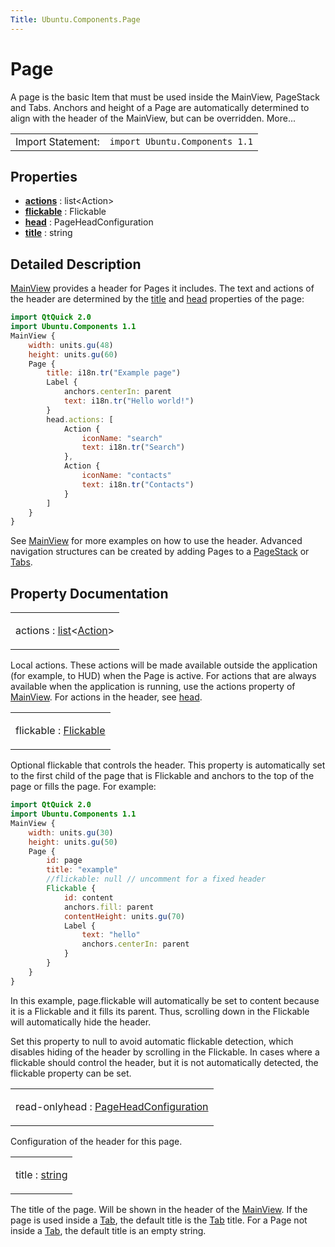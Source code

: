 ```yaml
---
Title: Ubuntu.Components.Page
---
```

        
Page
====

<span class="subtitle"></span>
A page is the basic Item that must be used inside the MainView, PageStack and Tabs. Anchors and height of a Page are automatically determined to align with the header of the MainView, but can be overridden. More...

|                   |                                |
|-------------------|--------------------------------|
| Import Statement: | `import Ubuntu.Components 1.1` |

<span id="properties"></span>
Properties
----------

-   ****[actions](#actions-prop)**** : list&lt;Action&gt;
-   ****[flickable](#flickable-prop)**** : Flickable
-   ****[head](#head-prop)**** : PageHeadConfiguration
-   ****[title](#title-prop)**** : string

<span id="details"></span>
Detailed Description
--------------------

[MainView](../Ubuntu.Components.MainView.md) provides a header for Pages it includes. The text and actions of the header are determined by the [title](#title-prop) and [head](#head-prop) properties of the page:

``` qml
import QtQuick 2.0
import Ubuntu.Components 1.1
MainView {
    width: units.gu(48)
    height: units.gu(60)
    Page {
        title: i18n.tr("Example page")
        Label {
            anchors.centerIn: parent
            text: i18n.tr("Hello world!")
        }
        head.actions: [
            Action {
                iconName: "search"
                text: i18n.tr("Search")
            },
            Action {
                iconName: "contacts"
                text: i18n.tr("Contacts")
            }
        ]
    }
}
```

See [MainView](../Ubuntu.Components.MainView.md) for more examples on how to use the header. Advanced navigation structures can be created by adding Pages to a [PageStack](../Ubuntu.Components.PageStack.md) or [Tabs](../Ubuntu.Components.Tabs.md).

Property Documentation
----------------------

<table>
<colgroup>
<col width="100%" />
</colgroup>
<tbody>
<tr class="odd">
<td><p><span id="actions-prop"></span><span class="name">actions</span> : <span class="type"><a href="http://qt-project.org/doc/qt-5.3/qml-list.html">list</a></span>&lt;<span class="type"><a href="Ubuntu.Components.Action.md">Action</a></span>&gt;</p></td>
</tr>
</tbody>
</table>

Local actions. These actions will be made available outside the application (for example, to HUD) when the Page is active. For actions that are always available when the application is running, use the actions property of [MainView](../Ubuntu.Components.MainView.md). For actions in the header, see [head](#head-prop).

<table>
<colgroup>
<col width="100%" />
</colgroup>
<tbody>
<tr class="odd">
<td><p><span id="flickable-prop"></span><span class="name">flickable</span> : <span class="type"><a href="QtQuick.Flickable.md">Flickable</a></span></p></td>
</tr>
</tbody>
</table>

Optional flickable that controls the header. This property is automatically set to the first child of the page that is Flickable and anchors to the top of the page or fills the page. For example:

``` qml
import QtQuick 2.0
import Ubuntu.Components 1.1
MainView {
    width: units.gu(30)
    height: units.gu(50)
    Page {
        id: page
        title: "example"
        //flickable: null // uncomment for a fixed header
        Flickable {
            id: content
            anchors.fill: parent
            contentHeight: units.gu(70)
            Label {
                text: "hello"
                anchors.centerIn: parent
            }
        }
    }
}
```

In this example, page.flickable will automatically be set to content because it is a Flickable and it fills its parent. Thus, scrolling down in the Flickable will automatically hide the header.

Set this property to null to avoid automatic flickable detection, which disables hiding of the header by scrolling in the Flickable. In cases where a flickable should control the header, but it is not automatically detected, the flickable property can be set.

<table>
<colgroup>
<col width="100%" />
</colgroup>
<tbody>
<tr class="odd">
<td><p><span id="head-prop"></span><span class="qmlreadonly">read-only</span><span class="name">head</span> : <span class="type"><a href="Ubuntu.Components.PageHeadConfiguration.md">PageHeadConfiguration</a></span></p></td>
</tr>
</tbody>
</table>

Configuration of the header for this page.

<table>
<colgroup>
<col width="100%" />
</colgroup>
<tbody>
<tr class="odd">
<td><p><span id="title-prop"></span><span class="name">title</span> : <span class="type"><a href="http://qt-project.org/doc/qt-5.3/qml-string.html">string</a></span></p></td>
</tr>
</tbody>
</table>

The title of the page. Will be shown in the header of the [MainView](../Ubuntu.Components.MainView.md). If the page is used inside a [Tab](../Ubuntu.Components.Tab.md), the default title is the [Tab](../Ubuntu.Components.Tab.md) title. For a Page not inside a [Tab](../Ubuntu.Components.Tab.md), the default title is an empty string.

